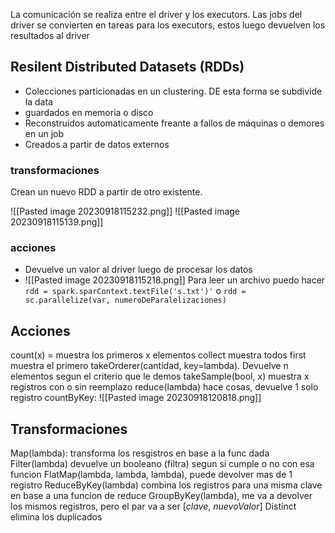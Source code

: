 La comunicación se realiza entre el driver y los executors.
Las jobs del driver se convierten en tareas para los executors, estos luego devuelven los resultados al driver


## Resilent Distributed Datasets (RDDs)
-  Colecciones particionadas en un clustering. DE esta forma se subdivide la data
- guardados en memoria o disco
- Reconstruidos automaticamente freante a fallos de máquinas o demores en un job
- Creados a partir de datos externos
### transformaciones
Crean un nuevo RDD a partir de otro existente. 

![[Pasted image 20230918115232.png]]
![[Pasted image 20230918115139.png]]

### acciones
- Devuelve un valor al driver luego de procesar los datos
- ![[Pasted image 20230918115218.png]]
Para leer un archivo puedo hacer 
`rdd = spark.sparContext.textFile('s.txt')'`
o
`rdd = sc.parallelize(var, numeroDeParalelizaciones)`


## Acciones
count(x) = muestra los primeros x elementos
collect muestra todos
first muestra el primero
takeOrderer(cantidad, key=lambda). Devuelve n elementos segun el criterio que le demos
takeSample(bool, x) muestra x registros con o sin reemplazo
reduce(lambda) hace cosas, devuelve 1 solo registro
countByKey:
![[Pasted image 20230918120818.png]]

## Transformaciones 
Map(lambda): transforma los resgistros en base a la func dada
Filter(lambda) devuelve un booleano (filtra) segun si cumple o no con esa funcion
FlatMap(lambda, lambda, lambda), puede devolver mas de 1 registro
ReduceByKey(lambda) combina los registros para una misma clave en base a una funcion de reduce
GroupByKey(lambda), me va a devolver los mismos registros, pero el par va a ser $[clave, \ nuevoValor]$
Distinct elimina los duplicados
